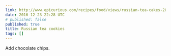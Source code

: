 ```yaml
---
link: http://www.epicurious.com/recipes/food/views/russian-tea-cakes-2860
date: 2016-12-23 22:28 UTC
# published: false
published: true
title: Russian tea cookies
tags: []
---
```


Add chocolate chips.
